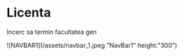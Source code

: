 # Licenta

Incerc sa termin facultatea gen

![NAVBAR1](/assets/navbar_1.jpeg "NavBar1" height:"300")
